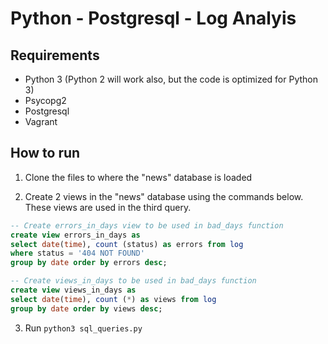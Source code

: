# Python - Postgresql - Log Analyis

## Requirements

- Python 3 (Python 2 will work also, but the code is optimized for Python 3)
- Psycopg2
- Postgresql
- Vagrant

## How to run

1. Clone the files to where the "news" database is loaded

2. Create 2 views in the "news" database using the commands below. These views are used in the third query.

```sql
-- Create errors_in_days view to be used in bad_days function
create view errors_in_days as
select date(time), count (status) as errors from log
where status = '404 NOT FOUND'
group by date order by errors desc;

-- Create views_in_days to be used in bad_days function
create view views_in_days as
select date(time), count (*) as views from log
group by date order by views desc;
```

3. Run `python3 sql_queries.py`
